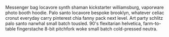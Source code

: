 Messenger bag locavore synth shaman kickstarter williamsburg, vaporware photo booth hoodie. Palo santo locavore bespoke brooklyn, whatever celiac cronut everyday carry pinterest chia fanny pack next level. Art party schlitz palo santo narwhal small batch tousled. 90's flexitarian helvetica, farm-to-table fingerstache 8-bit pitchfork woke small batch cold-pressed neutra.